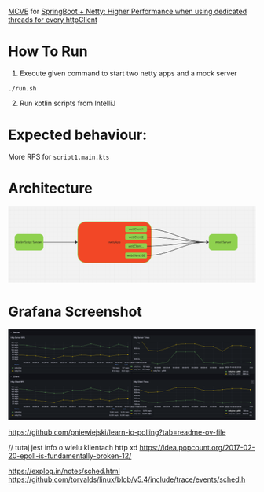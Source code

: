 [MCVE](https://stackoverflow.com/help/minimal-reproducible-example) for [SpringBoot + Netty: Higher Performance when using dedicated threads for every httpClient](https://stackoverflow.com/questions/79161054/springboot-netty-higher-performance-when-using-dedicated-threads-for-every-ht)


# How To Run
1. Execute given command to start two netty apps and a mock server
```shell
./run.sh
```

2. Run kotlin scripts from IntelliJ

# Expected behaviour:
More RPS for `script1.main.kts`

# Architecture
![architecture.png](images/architecture.png)

# Grafana Screenshot
![grafana.png](images/grafana.png)


https://github.com/pniewiejski/learn-io-polling?tab=readme-ov-file

// tutaj jest info o wielu klientach http xd
https://idea.popcount.org/2017-02-20-epoll-is-fundamentally-broken-12/


https://explog.in/notes/sched.html
https://github.com/torvalds/linux/blob/v5.4/include/trace/events/sched.h